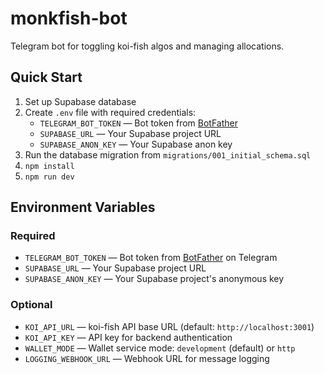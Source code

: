 # monkfish-bot

Telegram bot for toggling koi-fish algos and managing allocations.

## Quick Start
1. Set up Supabase database
2. Create `.env` file with required credentials:
   - `TELEGRAM_BOT_TOKEN` — Bot token from [BotFather](https://t.me/botfather)
   - `SUPABASE_URL` — Your Supabase project URL
   - `SUPABASE_ANON_KEY` — Your Supabase anon key
3. Run the database migration from `migrations/001_initial_schema.sql`
4. `npm install`
5. `npm run dev`


## Environment Variables

### Required
- `TELEGRAM_BOT_TOKEN` — Bot token from [BotFather](https://t.me/botfather) on Telegram
- `SUPABASE_URL` — Your Supabase project URL
- `SUPABASE_ANON_KEY` — Your Supabase project's anonymous key

### Optional
- `KOI_API_URL` — koi-fish API base URL (default: `http://localhost:3001`)
- `KOI_API_KEY` — API key for backend authentication
- `WALLET_MODE` — Wallet service mode: `development` (default) or `http`
- `LOGGING_WEBHOOK_URL` — Webhook URL for message logging

